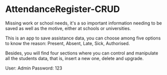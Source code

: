 # AttendanceRegister-CRUD
 
Missing work or school needs, it's a so important information needing to be saved as well as the motive, either at schools or universities.

This is an app to save assistance data, you can choose among five options to know the reason:  Present, Absent, Late, Sick, Authorised.

Besides, you will find four sections where you can control and manipulate all the students data, that is, insert a new one, delete and upgrade.

User: Admin
Password: 123
